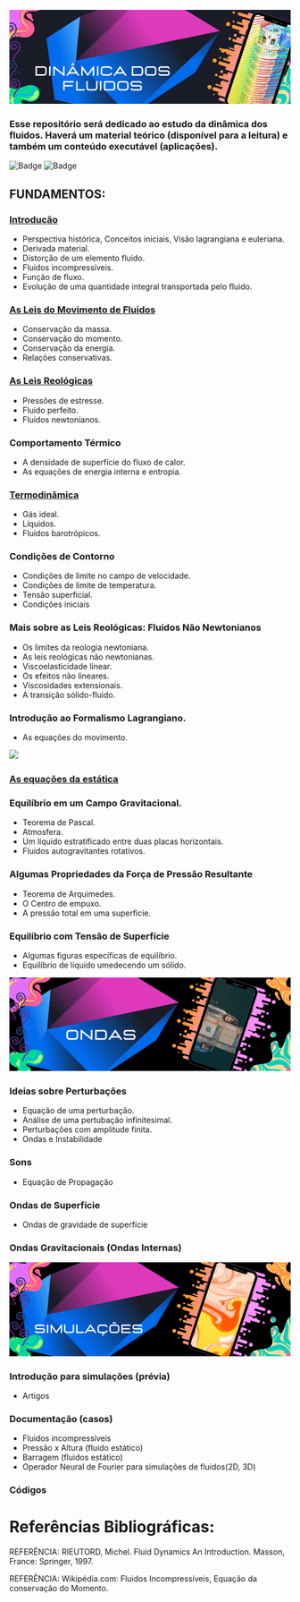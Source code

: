 ![](https://raw.githubusercontent.com/leonardoSaaads/Dinamica_dos_Fluidos/main/Imagens/banner.jpg)

### Esse repositório será dedicado ao estudo da dinâmica dos fluidos. Haverá um material teórico (disponível para a leitura) e também um conteúdo executável (aplicações).

![Badge](https://img.shields.io/github/stars/leonardoSaaads/Dinamica_dos_Fluidos?style=for-the-badge)
![Badge](https://img.shields.io/github/forks/leonardoSaaads/Dinamica_dos_Fluidos?style=for-the-badge)

## FUNDAMENTOS:
### [Introdução](https://github.com/leonardoSaaads/Dinamica_dos_Fluidos/tree/main/Introdu%C3%A7%C3%A3o)
* Perspectiva histórica, Conceitos iniciais, Visão lagrangiana e euleriana.
* Derivada material.
* Distorção de um elemento fluido.
* Fluidos incompressíveis.
* Função de fluxo.
* Evolução de uma quantidade integral transportada pelo fluido.
### [As Leis do Movimento de Fluidos](https://github.com/leonardoSaaads/Dinamica_dos_Fluidos/tree/main/As%20Leis%20do%20Movimento)
* Conservação da massa.
* Conservação do momento.
* Conservação da energia.
* Relações conservativas.
### [As Leis Reológicas](https://github.com/leonardoSaaads/Dinamica_dos_Fluidos/tree/main/Leis%20Reol%C3%B3gicas)
* Pressões de estresse.
* Fluido perfeito.
* Fluidos newtonianos.
### Comportamento Térmico
* A densidade de superfície do fluxo de calor.
* As equações de energia interna e entropia.
### [Termodinâmica](https://github.com/leonardoSaaads/Dinamica_dos_Fluidos/tree/main/Termodin%C3%A2mica)
* Gás ideal.
* Líquidos.
* Fluidos barotrópicos.
### Condições de Contorno
* Condições de limite no campo de velocidade.
* Condições de limite de temperatura.
* Tensão superficial.
* Condições iniciais
### Mais sobre as Leis Reológicas: Fluidos Não Newtonianos
* Os limites da reologia newtoniana.
* As leis reológicas não newtonianas.
* Viscoelasticidade linear.
* Os efeitos não lineares.
* Viscosidades extensionais.
* A transição sólido-fluido.
### Introdução ao Formalismo Lagrangiano.
* As equações do movimento.

![](https://github.com/leonardoSaaads/Dinamica_dos_Fluidos/blob/main/Imagens/Est%C3%A1tica%20-%20banner.gif?raw=true)
### [As equações da estática](https://github.com/leonardoSaaads/Dinamica_dos_Fluidos/tree/main/As%20equa%C3%A7%C3%B5es%20da%20est%C3%A1tica)
### Equilíbrio em um Campo Gravitacional.
* Teorema de Pascal.
* Atmosfera.
* Um líquido estratificado entre duas placas horizontais.
* Fluidos autogravitantes rotativos.
### Algumas Propriedades da Força de Pressão Resultante
* Teorema de Arquimedes.
* O Centro de empuxo.
* A pressão total em uma superfície.
### Equilíbrio com Tensão de Superfície
* Algumas figuras específicas de equilíbrio.
* Equilíbrio de líquido umedecendo um sólido.

![](https://raw.githubusercontent.com/leonardoSaaads/Dinamica_dos_Fluidos/main/Imagens/Ondas%20-%20banner.gif)
### Ideias sobre Perturbações
* Equação de uma perturbação.
* Análise de uma pertubação infinitesimal.
* Perturbações com amplitude finita.
* Ondas e Instabilidade
### Sons
* Equação de Propagação
### Ondas de Superfície
* Ondas de gravidade de superfície
### Ondas Gravitacionais (Ondas Internas)
 
![](https://raw.githubusercontent.com/leonardoSaaads/Dinamica_dos_Fluidos/main/Imagens/Simula%C3%A7%C3%A3o%20-%20banner.gif)
### Introdução para simulações (prévia)
* Artigos
### Documentação (casos)
* Fluidos incompressíveis
* Pressão x Altura (fluido estático)
* Barragem (fluidos estático)
* Operador Neural de Fourier para simulações de fluidos(2D, 3D)
### Códigos

# Referências Bibliográficas:

REFERÊNCIA: RIEUTORD, Michel. Fluid Dynamics An Introduction. Masson, France: Springer, 1997.

REFERÊNCIA: Wikipédia.com: Fluidos Incompressíveis, Equação da conservação do Momento.
